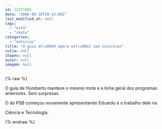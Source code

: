```yaml
---
id: 12371601
date: "2006-08-18T20:24:00Z"
last_modified_at: null
tags:
  - "esta"
  - "skate"
categories:
  - "noticias"
title: "O guia at\u00e9 agora est\u00e1 sem surpresas"
sutia: null
chapeu: null
autor: null
imagem: null
---
```

{% raw %}
<p><P>O guia de Humberto manteve o mesmo mote e a linha geral dos programas anteriores. Sem surpresas.</P></p>
<p><P>O do PSB começou novamente apresentando Eduardo e o trabalho dele na</p>
<p> Ciência e Tecnologia.</P> </p>
{% endraw %}